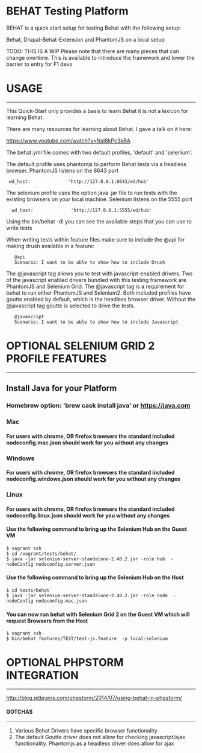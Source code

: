 BEHAT Testing Platform
===============
BEHAT is a quick start setup for testing Behat with the following setup:

Behat, Drupal-Behat-Extension and PhantomJS on a local setup

TODO: THIS IS A WIP Please note that there are many pieces that can change overtime. This is available to introduce the
framework and lower the barrier to entry for F1 devs


# USAGE
-------------------------------------

This Quick-Start only provides a basis to learn Behat it is not a lexicon for learning Behat.

There are many resources for learning about Behat. I gave a talk on it here:

https://www.youtube.com/watch?v=NsI8kPc3kBA

The behat.yml file comes with two default profiles, 'default' and 'selenium'.

The default profile uses phantomjs to perform Behat tests via a headless browser. PhantomJS listens on the 8643 port
```
 wd_host:              'http://127.0.0.1:8643/wd/hub'
```
The selenium profile uses the option java .jar file to run tests with the existing browsers on your local machine. Selenium listens on the 5555 port

```
  wd_host:              'http://127.0.0.1:5555/wd/hub'
```

Using the bin/behat -dl you can see the available steps that you can use to write tests

When writing tests within feature files make sure to include the @api for making drush available in a feature:

```
   @api
   Scenario: I want to be able to show how to include Drush
```

The @javascript tag allows you to test with javascript-enabled drivers. Two of the javascript enabled drivers bundled with this testing framework are
PhantomJS and Selenium Grid. The @javascript tag is a requirement for behat to run either PhantomJS and Selenium2.
Both included profiles have goutte enabled by default, which is the headless browser driver. Without the @javascript tag goutte is selected to drive the tests.

```
   @javascript
   Scenario: I want to be able to show how to include Javascript
```

# OPTIONAL SELENIUM GRID 2 PROFILE FEATURES
-------------------------------------

## Install Java for your Platform

### Homebrew option: 'brew cask install java' or https://java.com

### Mac

#### For users with chrome, OR firefox browsers the standard included nodeconfig.mac.json should work for you without any changes

### Windows

#### For users with chrome, OR firefox browsers the standard included nodeconfig.windows.json should work for you without any changes

### Linux

#### For users with chrome, OR firefox browsers the standard included nodeconfig.linux.json should work for you without any changes

#### Use the following command to bring up the Selenium Hub on the Guest VM
```
$ vagrant ssh
$ cd /vagrant/tests/behat/
$ java -jar selenium-server-standalone-2.48.2.jar -role hub  -nodeConfig nodeconfig.server.json
```
#### Use the following command to bring up the Selenium Hub on the Host
```
$ cd tests/behat
$ java -jar selenium-server-standalone-2.48.2.jar -role node  -nodeConfig nodeconfig.mac.json
```
#### You can now run behat with Selenium Grid 2 on the Guest VM which will request Browsers from the Host

```
$ vagrant ssh
$ bin/behat features/TEST/test-js.feature  -p local-selenium

```


# OPTIONAL PHPSTORM INTEGRATION
-------------------------------------

http://blog.jetbrains.com/phpstorm/2014/07/using-behat-in-phpstorm/


#### GOTCHAS
-------------------------------------

1. Various Behat Drivers have specific browser functionality
2. The default Goutte driver does not allow for checking javascript/ajax functionality. Phantomjs as a headless driver does allow for ajax


